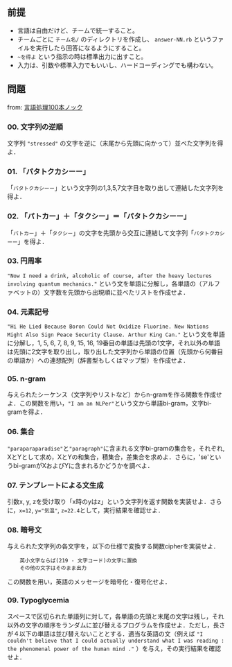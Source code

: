 ## 前提

* 言語は自由だけど、チームで統一すること。
* チームごとに `チーム名/` のディレクトリを作成し、 `answer-NN.rb` というファイルを実行したら回答になるようにすること。
* `~を得よ` という指示の時は標準出力に出すこと。
* 入力は、引数や標準入力でもいいし、ハードコーディングでも構わない。

## 問題

from: [言語処理100本ノック](http://www.cl.ecei.tohoku.ac.jp/nlp100/)

### 00. 文字列の逆順

文字列 `"stressed"` の文字を逆に（末尾から先頭に向かって）並べた文字列を得よ．

### 01. 「パタトクカシーー」

「`パタトクカシーー`」という文字列の1,3,5,7文字目を取り出して連結した文字列を得よ．

### 02. 「パトカー」＋「タクシー」＝「パタトクカシーー」

「`パトカー`」＋「`タクシー`」の文字を先頭から交互に連結して文字列「`パタトクカシーー`」を得よ．

### 03. 円周率

`"Now I need a drink, alcoholic of course, after the heavy lectures involving quantum mechanics."` という文を単語に分解し，各単語の（アルファベットの）文字数を先頭から出現順に並べたリストを作成せよ．

### 04. 元素記号

`"Hi He Lied Because Boron Could Not Oxidize Fluorine. New Nations Might Also Sign Peace Security Clause. Arthur King Can."` という文を単語に分解し，1, 5, 6, 7, 8, 9, 15, 16, 19番目の単語は先頭の1文字，それ以外の単語は先頭に2文字を取り出し，取り出した文字列から単語の位置（先頭から何番目の単語か）への連想配列（辞書型もしくはマップ型）を作成せよ．

### 05. n-gram

与えられたシーケンス（文字列やリストなど）からn-gramを作る関数を作成せよ．この関数を用い，`"I am an NLPer"`という文から単語bi-gram，文字bi-gramを得よ．

### 06. 集合

`"paraparaparadise"`と`"paragraph"`に含まれる文字bi-gramの集合を，それぞれ, XとYとして求め，XとYの和集合，積集合，差集合を求めよ．さらに，'se'というbi-gramがXおよびYに含まれるかどうかを調べよ．

### 07. テンプレートによる文生成

引数x, y, zを受け取り「x時のyはz」という文字列を返す関数を実装せよ．さらに，`x=12`, `y="気温"`, `z=22.4`として，実行結果を確認せよ．

### 08. 暗号文

与えられた文字列の各文字を，以下の仕様で変換する関数cipherを実装せよ．

```
    英小文字ならば(219 - 文字コード)の文字に置換
    その他の文字はそのまま出力
```

この関数を用い，英語のメッセージを暗号化・復号化せよ．

### 09. Typoglycemia

スペースで区切られた単語列に対して，各単語の先頭と末尾の文字は残し，それ以外の文字の順序をランダムに並び替えるプログラムを作成せよ．ただし，長さが４以下の単語は並び替えないこととする．適当な英語の文（例えば `"I couldn't believe that I could actually understand what I was reading : the phenomenal power of the human mind ."` ）を与え，その実行結果を確認せよ．
